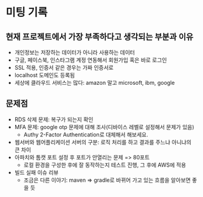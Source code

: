 # 미팅 기록

## 현재 프로젝트에서 가장 부족하다고 생각되는 부분과 이유

- 개인정보는 저장하는 데이터가 아니라 사용하는 데이터
- 구글, 페이스북, 인스타그램 계정 연동해서 회원가입 혹은 바로 로그인
- SSL 적용, 인증서 같은 경우는 가짜 인증서로
- localhost 도메인도 등록됨
- 세상에 클라우드 서비스는 많다: amazon 말고 microsoft, ibm, google

## 문제점

- RDS 삭제 문제: 복구가 되는지 확인
- MFA 문제: google otp 문제에 대해 조사(디바이스 레벨로 설정해서 문제가 있음)
  - Authy 2-Factor Authentication로 대체해서 해보세요.
- 웹서버와 웹어플리케이션 서버의 구분: 로직 처리를 하고 결과를 주느냐 아니냐의 큰 차이
- 아파치와 톰캣 포트 설정 후 포트가 안열리는 문제 => 80포트
  - 로컬 환경을 구성한 후에 잘 동작하는지 테스트 진행, 그 후에 AWS에 적용
- 빌드 실패 이슈 리뷰
  - 조금은 다른 이야기: maven => gradle로 바뀌어 가고 있는 흐름을 알아보면 좋을 듯
